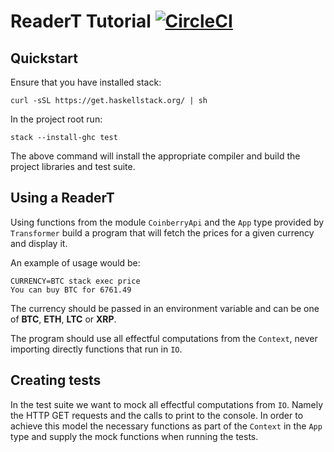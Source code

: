 # ReaderT Tutorial [![CircleCI](https://circleci.com/gh/diogob/reader-tutorial.svg?style=svg)](https://circleci.com/gh/diogob/reader-tutorial)

## Quickstart

Ensure that you have installed stack:

```shell
curl -sSL https://get.haskellstack.org/ | sh
```

In the project root run:

```shell
stack --install-ghc test
```

The above command will install the appropriate compiler and build the project libraries and test suite.

## Using a ReaderT

Using functions from the module `CoinberryApi` and the `App` type provided by `Transformer` build a program that will fetch the prices for a given currency and display it.

An example of usage would be:

```shell
CURRENCY=BTC stack exec price
You can buy BTC for 6761.49
```

The currency should be passed in an environment variable and can be one of **BTC**, **ETH**, **LTC** or **XRP**.

The program should use all effectful computations from the `Context`, never importing directly functions that run in `IO`.

## Creating tests

In the test suite we want to mock all effectful computations from `IO`.
Namely the HTTP GET requests and the calls to print to the console.
In order to achieve this model the necessary functions as part of the `Context` in the `App` type and supply the mock functions when running the tests.